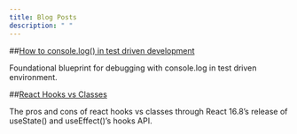 ```yaml
---
title: Blog Posts
description: " "
---
```


##[How to console.log() in test driven development](https://rickylau.dev/debug/)

Foundational blueprint for debugging with console.log in test driven environment.

##[React Hooks vs Classes](https://rickylau.dev/react-hooks/)

The pros and cons of react hooks vs classes through React 16.8’s release of useState() and useEffect()’s hooks API.
